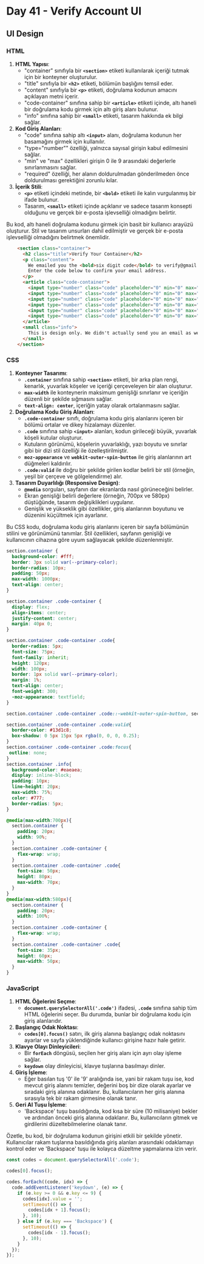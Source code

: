 # Day 41 - Verify Account UI

## UI Design

### HTML

1. **HTML Yapısı**:
    - "container" sınıfıyla bir **`<section>`** etiketi kullanılarak içeriği tutmak için bir konteyner oluşturulur.
    - "title" sınıfıyla bir **`<h2>`** etiketi, bölümün başlığını temsil eder.
    - "content" sınıfıyla bir **`<p>`** etiketi, doğrulama kodunun amacını açıklayan metni içerir.
    - "code-container" sınıfına sahip bir **`<article>`** etiketi içinde, altı haneli bir doğrulama kodu girmek için altı giriş alanı bulunur.
    - "info" sınıfına sahip bir **`<small>`** etiketi, tasarım hakkında ek bilgi sağlar.
2. **Kod Giriş Alanları**:
    - "code" sınıfına sahip altı **`<input>`** alanı, doğrulama kodunun her basamağını girmek için kullanılır.
    - "type="number"" özelliği, yalnızca sayısal girişin kabul edilmesini sağlar.
    - "min" ve "max" özellikleri girişin 0 ile 9 arasındaki değerlerle sınırlanmasını sağlar.
    - "required" özelliği, her alanın doldurulmadan gönderilmeden önce doldurulması gerektiğini zorunlu kılar.
3. **İçerik Stili**:
    - **`<p>`** etiketi içindeki metinde, bir **`<bold>`** etiketi ile kalın vurgulanmış bir ifade bulunur.
    - Tasarım, **`<small>`** etiketi içinde açıklanır ve sadece tasarım konsepti olduğunu ve gerçek bir e-posta işlevselliği olmadığını belirtir.

Bu kod, altı haneli doğrulama kodunu girmek için basit bir kullanıcı arayüzü oluşturur. Stil ve tasarım unsurları dahil edilmiştir ve gerçek bir e-posta işlevselliği olmadığını belirtmek önemlidir.

```html
    <section class="container">
      <h2 class="title">Verify Your Container</h2>
      <p class="content">
        We emailed you the <bold>six digit code</bold> to verify@gmail.com <br />
        Enter the code below to confirm your email address.
      </p>
      <article class="code-container">
        <input type="number" class="code" placeholder="0" min="0" max="9" required>
        <input type="number" class="code" placeholder="0" min="0" max="9" required>
        <input type="number" class="code" placeholder="0" min="0" max="9" required>
        <input type="number" class="code" placeholder="0" min="0" max="9" required>
        <input type="number" class="code" placeholder="0" min="0" max="9" required>
        <input type="number" class="code" placeholder="0" min="0" max="9" required>
      </article>
      <small class="info">
        This is design only. We didn't actually send you an email as we don't have your email, right?
      </small>
    </section>
```

### CSS

1. **Konteyner Tasarımı**:
    - **`.container`** sınıfına sahip **`<section>`** etiketi, bir arka plan rengi, kenarlık, yuvarlak köşeler ve içeriği çerçeveleyen bir alan oluşturur.
    - **`max-width`** ile konteynerin maksimum genişliği sınırlanır ve içeriğin düzenli bir şekilde sığmasını sağlar.
    - **`text-align: center`**, içeriğin yatay olarak ortalanmasını sağlar.
2. **Doğrulama Kodu Giriş Alanları**:
    - **`.code-container`** sınıfı, doğrulama kodu giriş alanlarını içeren bir bölümü ortalar ve dikey hizalamayı düzenler.
    - **`.code`** sınıfına sahip **`<input>`** alanları, kodun girileceği büyük, yuvarlak köşeli kutular oluşturur.
    - Kutuların görünümü, köşelerin yuvarlaklığı, yazı boyutu ve sınırlar gibi bir dizi stil özelliği ile özelleştirilmiştir.
    - **`moz-appearance`** ve **`webkit-outer-spin-button`** ile giriş alanlarının art düğmeleri kaldırılır.
    - **`.code:valid`** ile doğru bir şekilde girilen kodlar belirli bir stil (örneğin, yeşil bir çerçeve ve gölgelendirme) alır.
3. **Tasarım Duyarlılığı (Responsive Design)**:
    - **`@media`** sorguları, sayfanın dar ekranlarda nasıl görüneceğini belirler.
    - Ekran genişliği belirli değerlere (örneğin, 700px ve 580px) düştüğünde, tasarım değişiklikleri uygulanır.
    - Genişlik ve yükseklik gibi özellikler, giriş alanlarının boyutunu ve düzenini küçültmek için ayarlanır.

Bu CSS kodu, doğrulama kodu giriş alanlarını içeren bir sayfa bölümünün stilini ve görünümünü tanımlar. Stil özellikleri, sayfanın genişliği ve kullanıcının cihazına göre uyum sağlayacak şekilde düzenlenmiştir.

```css
section.container {
  background-color: #fff;
  border: 3px solid var(--primary-color);
  border-radius: 10px;
  padding: 50px;
  max-width: 1000px;
  text-align: center;
}

section.container .code-container {
  display: flex;
  align-items: center;
  justify-content: center;
  margin: 40px 0;
}

section.container .code-container .code{
  border-radius: 5px;
  font-size: 75px;
  font-family: inherit;
  height: 120px;
  width: 100px;
  border: 1px solid var(--primary-color);
  margin: 1%;
  text-align: center;
  font-weight: 300;
  -moz-appearance: textfield;
}

section.container .code-container .code::-webkit-outer-spin-button, section.container .code-container .code::-webkit-inner-spin-button{ -webkit-appearance: none; margin: 0; }

section.container .code-container .code:valid{
  border-color: #13d1c8;
  box-shadow: 0 5px 15px 5px rgba(0, 0, 0, 0.25);
}
section.container .code-container .code:focus{
 outline: none;
}
section.container .info{
  background-color: #eaeaea;
  display: inline-block;
  padding: 10px;
  line-height: 20px;
  max-width: 75%;
  color: #777;
  border-radius: 5px;
}

@media(max-width:700px){
  section.container {
    padding: 20px;
    width: 90%;
  }
  section.container .code-container {
    flex-wrap: wrap;
  }
  section.container .code-container .code{
    font-size: 50px;
    height: 80px;
    max-width: 70px;
  }
}
@media(max-width:580px){
  section.container {
    padding: 20px;
    width: 100%;
  }
  section.container .code-container {
    flex-wrap: wrap;
  }
  section.container .code-container .code{
    font-size: 35px;
    height: 60px;
    max-width: 50px;
  }
}
```

### JavaScript

1. **HTML Öğelerini Seçme**:
    - **`document.querySelectorAll('.code')`** ifadesi, **`.code`** sınıfına sahip tüm HTML öğelerini seçer. Bu durumda, bunlar bir doğrulama kodu için giriş alanlarıdır.
2. **Başlangıç Odak Noktası**:
    - **`codes[0].focus()`** satırı, ilk giriş alanına başlangıç odak noktasını ayarlar ve sayfa yüklendiğinde kullanıcı girişine hazır hale getirir.
3. **Klavye Olayı Dinleyicileri**:
    - Bir **`forEach`** döngüsü, seçilen her giriş alanı için ayrı olay işleme sağlar.
    - **`keydown`** olay dinleyicisi, klavye tuşlarına basılmayı dinler.
4. **Giriş İşleme**:
    - Eğer basılan tuş '0' ile '9' aralığında ise, yani bir rakam tuşu ise, kod mevcut giriş alanını temizler, değerini boş bir dize olarak ayarlar ve sıradaki giriş alanına odaklanır. Bu, kullanıcıların her giriş alanına sırasıyla tek bir rakam girmesine olanak tanır.
5. **Geri Al Tuşu İşleme**:
    - 'Backspace' tuşu basıldığında, kod kısa bir süre (10 milisaniye) bekler ve ardından önceki giriş alanına odaklanır. Bu, kullanıcıların gitmek ve girdilerini düzeltebilmelerine olanak tanır.

Özetle, bu kod, bir doğrulama kodunun girişini etkili bir şekilde yönetir. Kullanıcılar rakam tuşlarına basıldığında giriş alanları arasındaki odaklamayı kontrol eder ve 'Backspace' tuşu ile kolayca düzeltme yapmalarına izin verir.

```jsx
const codes = document.querySelectorAll('.code');

codes[0].focus();

codes.forEach((code, idx) => {
  code.addEventListener('keydown', (e) => {
    if (e.key >= 0 && e.key <= 9) {
      codes[idx].value = '';
      setTimeout(() => {
        codes[idx + 1].focus();
      }, 10);
    } else if (e.key === 'Backspace') {
      setTimeout(() => {
        codes[idx - 1].focus();
      }, 10);
    }
  });
});
```
